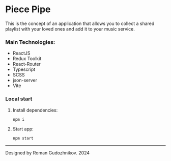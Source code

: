 # Piece Pipe

This is the concept of an application that allows you to collect a shared playlist with your loved ones and add it to your music service.

### Main Technologies:

- ReactJS
- Redux Toolkit
- React-Router
- Typescript
- SCSS
- json-server
- Vite

### Local start

1. Install dependencies:

    ```bash
    npm i
    ```
2. Start app: 
    ```bash
    npm start
    ```

---
Designed by Roman Gudozhnikov. 2024
